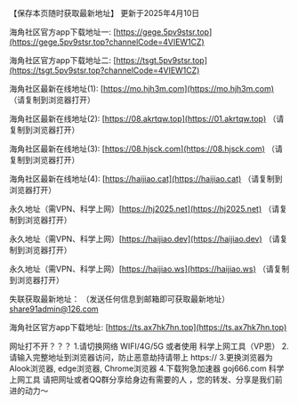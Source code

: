 【保存本页随时获取最新地址】 更新于2025年4月10日

海角社区官方app下载地址一: [https://gege.5pv9stsr.top](https://gege.5pv9stsr.top?channelCode=4VIEW1CZ)

海角社区官方app下载地址二: [https://tsgt.5pv9stsr.top](https://tsgt.5pv9stsr.top?channelCode=4VIEW1CZ) 

海角社区最新在线地址(1): [https://mo.hjh3m.com](https://mo.hjh3m.com) （请复制到浏览器打开）

海角社区最新在线地址(2): [https://08.akrtqw.top](https://01.akrtqw.top) （请复制到浏览器打开）

海角社区最新在线地址(3): [https://08.hjsck.com](https://08.hjsck.com) （请复制到浏览器打开）

海角社区最新在线地址(4): [https://haijiao.cat](https://haijiao.cat) （请复制到浏览器打开）

永久地址（需VPN、科学上网）[https://hj2025.net](https://hj2025.net) （请复制到浏览器打开）

永久地址（需VPN、科学上网）[https://haijiao.dev](https://haijiao.dev) （请复制到浏览器打开）

永久地址（需VPN、科学上网）[https://haijiao.ws](https://haijiao.ws) （请复制到浏览器打开）

失联获取最新地址： （发送任何信息到邮箱即可获取最新地址） [share91admin@126.com](share91admin@126.com)

海角社区官方app下载地址: [https://ts.ax7hk7hn.top](https://ts.ax7hk7hn.top) 

网址打不开？？？ 1.请切换网络 WIFI/4G/5G 或者使用 科学上网工具（VP恩） 2.请输入完整地址到浏览器访问，防止恶意劫持请带上 https:// 3.更换浏览器为Alook浏览器, edge浏览器, Chrome浏览器 4.下载狗急加速器 goj666.com 科学上网工具 请把网址或者QQ群分享给身边有需要的人 ，您的转发、分享是我们前进的动力～
